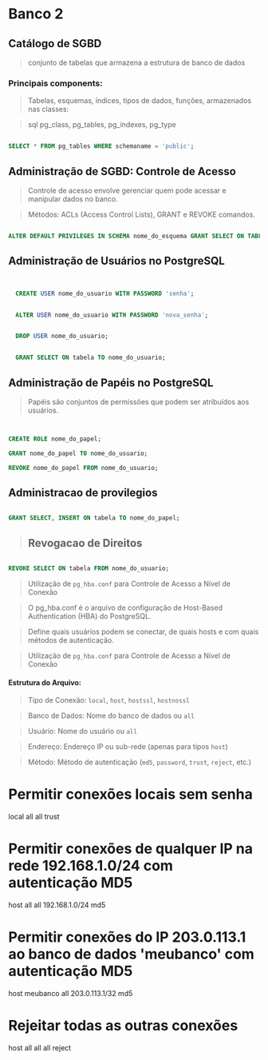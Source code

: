 # Banco 2

## Catálogo de SGBD

> conjunto de tabelas que armazena a estrutura de banco de dados

### Principais components:

> Tabelas, esquemas, índices, tipos de dados, funções, armazenados nas classes:

> sql pg_class, pg_tables, pg_indexes, pg_type

```sql

SELECT * FROM pg_tables WHERE schemaname = 'public';


```

## Administração de SGBD: Controle de Acesso

> Controle de acesso envolve gerenciar quem pode acessar e manipular dados no banco.

> Métodos: ACLs (Access Control Lists), GRANT e REVOKE comandos.

```sql

ALTER DEFAULT PRIVILEGES IN SCHEMA nome_do_esquema GRANT SELECT ON TABLES TO nome_do_papel;


```

## Administração de Usuários no PostgreSQL

```sql


  CREATE USER nome_do_usuario WITH PASSWORD 'senha';


  ALTER USER nome_do_usuario WITH PASSWORD 'nova_senha';


  DROP USER nome_do_usuario;


  GRANT SELECT ON tabela TO nome_do_usuario;


```

## Administração de Papéis no PostgreSQL

> Papéis são conjuntos de permissões que podem ser atribuídos aos usuários.

```sql


CREATE ROLE nome_do_papel;

GRANT nome_do_papel TO nome_do_usuario;

REVOKE nome_do_papel FROM nome_do_usuario;


```

## Administracao de provilegios

```sql

GRANT SELECT, INSERT ON tabela TO nome_do_papel;


```

> ## Revogacao de Direitos

```sql

REVOKE SELECT ON tabela FROM nome_do_usuario;


```

> Utilização de `pg_hba.conf` para Controle de Acesso a Nível de Conexão

> O pg_hba.conf é o arquivo de configuração de Host-Based Authentication (HBA) do PostgreSQL.

> Define quais usuários podem se conectar, de quais hosts e com quais métodos de autenticação.

> Utilização de `pg_hba.conf` para Controle de Acesso a Nível de Conexão

#### Estrutura do Arquivo:

> Tipo de Conexão: `local`, `host`, `hostssl`, `hostnossl`

> Banco de Dados: Nome do banco de dados ou `all`

> Usuário: Nome do usuário ou `all`

> Endereço: Endereço IP ou sub-rede
> (apenas para tipos `host`)

> Método: Método de autenticação (`md5`, `password`, `trust`, `reject`, etc.)

# Permitir conexões locais sem senha
local   all             all                                     trust

# Permitir conexões de qualquer IP na rede 192.168.1.0/24 com autenticação MD5
host    all             all             192.168.1.0/24          md5

# Permitir conexões do IP 203.0.113.1 ao banco de dados 'meubanco' com autenticação MD5
host    meubanco        all             203.0.113.1/32          md5

# Rejeitar todas as outras conexões
host    all             all             all                     reject
